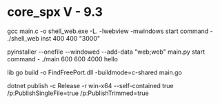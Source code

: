 # core_spx V - 9.3

gcc main.c -o shell_web.exe -L. -lwebview -mwindows
start command - ./shell_web inst 400 400 "3000"

pyinstaller --onefile --windowed --add-data "web;web" main.py
start command - ./main 600 600 4000 hello

lib
go build -o FindFreePort.dll -buildmode=c-shared main.go

dotnet publish -c Release -r win-x64 --self-contained true /p:PublishSingleFile=true /p:PublishTrimmed=true